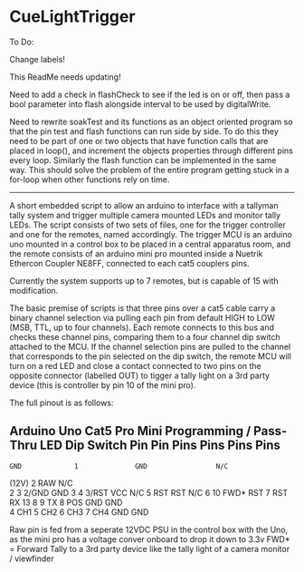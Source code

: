 # CueLightTrigger

To Do: 

Change labels!

This ReadMe needs updating!

Need to add a check in flashCheck to see if the led is on or off, then pass a bool parameter into flash alongside interval to be used by digitalWrite.

Need to rewrite soakTest and its functions as an object oriented program so that the pin test and flash functions can run side by side. To do this they need to be part of one or two objects that have function calls that are placed in loop(), and increment the objects properties through different pins every loop. Similarly the flash function can be implemented in the same way. This should solve the problem of the entire program getting stuck in a for-loop when other functions rely on time. 

________________________________________________________________________________________________________________________________________________

A short embedded script to allow an arduino to interface with a tallyman tally system and trigger multiple camera mounted LEDs and monitor tally LEDs. The script consists of two sets of files, one for the trigger controller and one for the remotes, named accordingly. The trigger MCU is an arduino uno mounted in a control box to be placed in a central apparatus room, and the remote consists of an arduino mini pro mounted inside a Nuetrik Ethercon Coupler NE8FF, connected to each cat5 couplers pins. 

Currently the system supports up to 7 remotes, but is capable of 15 with modification. 

The basic premise of scripts is that three pins over a cat5 cable carry a binary channel selection via pulling each pin from default HIGH to LOW (MSB, TTL, up to four channels). Each remote connects to this bus and checks these channel pins, comparing them to a four channel dip switch attached to the MCU. If the channel selection pins are pulled to the channel that corresponds to the pin selected on the dip switch, the remote MCU will turn on a red LED and close a contact connected to two pins on the opposite connector (labelled OUT) to tigger a tally light on a 3rd party device (this is controller by pin 10 of the mini pro).

The full pinout is as follows:

Arduino Uno        Cat5         Pro Mini     Programming / Pass-Thru         LED        Dip Switch
    Pin            Pin            Pins                 Pins                  Pins          Pins
--------------------------------------------------------------------------------------------------
    GND             1              GND                 N/C
   (12V)            2              RAW                 N/C                          
     2              3             2/GND                GND
     3              4             3/RST                VCC
    N/C             5              RST                 RST
    N/C             6              10                  FWD*
    RST             7              RST                 RX
    13              8               9                  TX
                                    8                                        POS
                                   GND                                       GND            
                                    4                                                       CH1
                                    5                                                       CH2
                                    6                                                       CH3
                                    7                                                       CH4
                                   GND                                                      GND
                    


Raw pin is fed from a seperate 12VDC PSU in the control box with the Uno, as the mini pro has a voltage conver onboard to drop it down to 3.3v
FWD* = Forward Tally to a 3rd party device like the tally light of a camera monitor / viewfinder